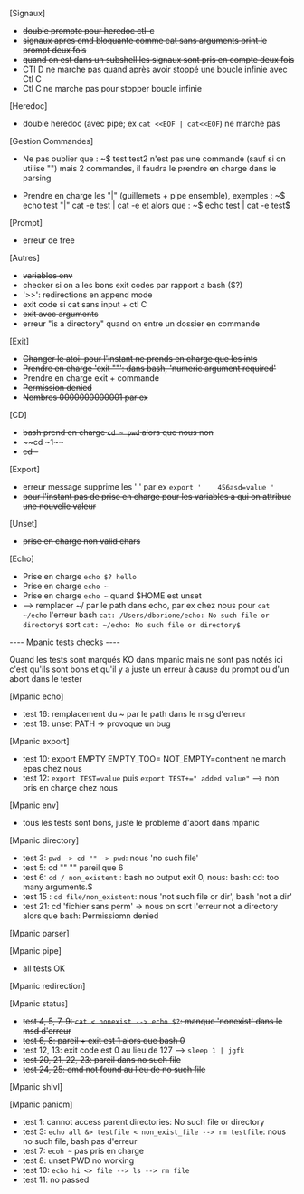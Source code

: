 [Signaux]
- ~~double prompte pour heredoc ctl-c~~
- ~~signaux apres cmd bloquante comme cat sans arguments print le prompt deux fois~~
- ~~quand on est dans un subshell les signaux sont pris en compte deux fois~~
- CTl D ne marche pas quand après avoir stoppé une boucle infinie avec Ctl C
- Ctl C ne marche pas pour stopper boucle infinie

[Heredoc]
- double heredoc (avec pipe; ex `cat <<EOF | cat<<EOF`) ne marche pas

[Gestion Commandes]
- Ne pas oublier que :
	~$ test
	test2
n'est pas une commande (sauf si on utilise "") mais 2 commandes,
il faudra le prendre en charge dans le parsing

- Prendre en charge les "|" (guillemets + pipe ensemble), exemples :
	~$ echo test "|" cat -e
	test | cat -e
et alors que :
	~$ echo test | cat -e
	test$

[Prompt]
- erreur de free

[Autres]
- ~~variables env~~
- checker si on a les bons exit codes par rapport a bash ($?)
- '>>': redirections en append mode
- exit code si cat sans input + ctl C
- ~~exit avec arguments~~
- erreur "is a directory" quand on entre un dossier en commande

[Exit]
- ~~Changer le atoi: pour l'instant ne prends en charge que les ints~~
- ~~Prendre en charge 'exit ""': dans bash, 'numeric argument required'~~
- Prendre en charge exit + commande
- ~~Permission denied~~
- ~~Nombres 0000000000001 par ex~~

[CD]
- ~~bash prend en charge `cd ~ pwd` alors que nous non~~
- ~~cd ~1~~
- ~~cd -~~

[Export]
- erreur message supprime les ' ' par ex `export '    456asd=value '`
- ~~pour l'instant pas de prise en charge pour les variables a qui on attribue une nouvelle valeur~~

[Unset]
- ~~prise en charge non valid chars~~

[Echo]
- Prise en charge `echo $? hello`
- Prise en charge `echo ~`
- Prise en charge `echo ~` quand $HOME est unset
- --> remplacer ~/ par le path dans echo, par ex chez nous pour `cat ~/echo` l'erreur bash `cat: /Users/dborione/echo: No such file or directory$` sort `cat: ~/echo: No such file or directory$`

---- Mpanic tests checks ----

Quand les tests sont marqués KO dans mpanic mais ne sont pas notés ici c'est qu'ils sont bons et qu'il y a juste un erreur à cause du prompt ou d'un abort dans le tester

[Mpanic echo]
- test 16: remplacement du ~ par le path dans le msg d'erreur
- test 18: unset PATH -> provoque un bug

[Mpanic export]
- test 10: export EMPTY EMPTY_TOO= NOT_EMPTY=contnent ne march epas chez nous
- test 12: `export TEST=value` puis `export TEST+=" added value"` --> non pris en charge chez nous

[Mpanic env]
- tous les tests sont bons, juste le probleme d'abort dans mpanic

[Mpanic directory]
- test 3: `pwd -> cd "" -> pwd`: nous 'no such file'
- test 5: cd "" "" pareil que 6
- test 6: `cd / non_existent` : bash no output exit 0, nous: bash: cd: too many arguments.$
- test 15 : `cd file/non_existent`: nous 'not such file or dir', bash 'not a dir'
- test 21: cd 'fichier sans perm' -> nous on sort l'erreur not a directory alors que bash: Permissiomn denied

[Mpanic parser]

[Mpanic pipe]
- all tests OK

[Mpanic redirection]

[Mpanic status]
- ~~test 4, 5, 7, 9: `cat < nonexist --> echo $?`: manque 'nonexist' dans le msd d'erreur~~
- ~~test 6, 8: pareil + exit est 1 alors que bash 0~~
- test 12, 13: exit code est 0 au lieu de 127 --> `sleep 1 | jgfk`
- ~~test 20, 21, 22, 23: pareil dans no such file~~
- ~~test 24, 25: cmd not found au lieu de no such file~~

[Mpanic shlvl]

[Mpanic panicm]
- test 1: cannot access parent directories: No such file or directory
- test 3: `echo all &> testfile < non_exist_file --> rm testfile`: nous no such file, bash pas d'erreur
- test 7: `ecoh ~` pas pris en charge
- test 8: unset PWD no working
- test 10: `echo hi <> file --> ls --> rm file`
- test 11: no passed














